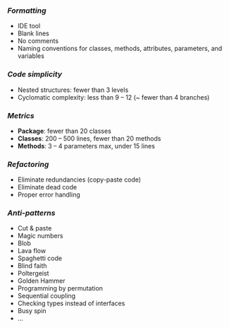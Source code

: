 ### _Formatting_
- IDE tool
- Blank lines
- No comments
- Naming conventions for classes, methods, attributes, parameters, and variables

### _Code simplicity_
- Nested structures: fewer than 3 levels
- Cyclomatic complexity: less than 9 – 12 (~ fewer than 4 branches)

### _Metrics_
- **Package**: fewer than 20 classes
- **Classes**: 200 – 500 lines, fewer than 20 methods
- **Methods**: 3 – 4 parameters max, under 15 lines

### _Refactoring_
- Eliminate redundancies (copy-paste code)    
- Eliminate dead code
- Proper error handling

### _Anti-patterns_
- Cut & paste
- Magic numbers
- Blob
- Lava flow
- Spaghetti code
- Blind faith
- Poltergeist
- Golden Hammer
- Programming by permutation
- Sequential coupling
- Checking types instead of interfaces
- Busy spin
- ...